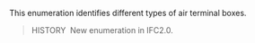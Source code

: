 ﻿This enumeration identifies different types of air terminal boxes.

> HISTORY&nbsp; New enumeration in IFC2.0.